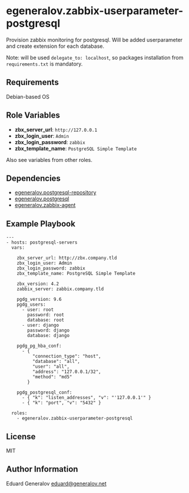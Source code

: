 egeneralov.zabbix-userparameter-postgresql
==========================================

Provision zabbix monitoring for postgresql. Will be added userparameter and create extension for each database.

Note: will be used `delegate_to: localhost`, so packages installation from `requirements.txt` is mandatory.

Requirements
------------

Debian-based OS

Role Variables
--------------

- **zbx_server_url**: `http://127.0.0.1`
- **zbx_login_user**: `Admin`
- **zbx_login_password**: `zabbix`
- **zbx_template_name**: `PostgreSQL Simple Template`

Also see variables from other roles.

Dependencies
------------

- [egeneralov.postgresql-repository](https://github.com/egeneralov/postgresql-repository)
- [egeneralov.postgresql](https://github.com/egeneralov/postgresql)
- [egeneralov.zabbix-agent](https://github.com/egeneralov/zabbix-agent)

Example Playbook
----------------

    ---
    - hosts: postgresql-servers
      vars:

        zbx_server_url: http://zbx.company.tld
        zbx_login_user: Admin
        zbx_login_password: zabbix
        zbx_template_name: PostgreSQL Simple Template

        zbx_version: 4.2
        zabbix_server: zabbix.company.tld
        
        pgdg_version: 9.6
        pgdg_users:
          - user: root
            password: root
            database: root
          - user: django
            password: django
            database: django
        
        pgdg_pg_hba_conf:
          - {
              "connection_type": "host",
              "database": "all",
              "user": "all",
              "address": "127.0.0.1/32",
              "method": "md5"
            }

        pgdg_postgresql_conf:
          - { "k": "listen_addresses", "v": "'127.0.0.1'" }
          - { "k": "port", "v": "5432" }

      roles:
        - egeneralov.zabbix-userparameter-postgresql

License
-------

MIT

Author Information
------------------

Eduard Generalov <eduard@generalov.net>
